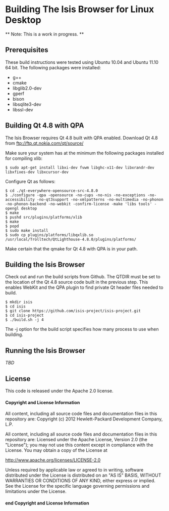 # Building The Isis Browser for Linux Desktop

** Note: This is a work in progress. **

## Prerequisites

These build instructions were tested using Ubuntu 10.04 and Ubuntu 11.10 64 bit. The following packages were installed:

- g++
- cmake
- libglib2.0-dev
- gperf
- bison
- libsqlite3-dev
- libssl-dev

## Building Qt 4.8 with QPA

The Isis Browser requires Qt 4.8 built with QPA enabled.  Download Qt 4.8 from ftp://ftp.qt.nokia.com/qt/source/

Make sure your system has at the minimum the following packages installed for compiling xlib:

    $ sudo apt-get install libxi-dev fvwm libghc-x11-dev libxrandr-dev libxfixes-dev libxcursor-dev

Configure Qt as follows:

    $ cd ./qt-everywhere-opensource-src-4.8.0
    $ ./configure -qpa -opensource -no-cups -no-nis -no-exceptions -no-accessibility -no-qt3support -no-xmlpatterns -no-multimedia -no-phonon -no-phonon-backend -no-webkit -confirm-license -make 'libs tools' -opengl desktop
    $ make
    $ pushd src/plugins/platforms/xlib
    $ make
    $ popd
    $ sudo make install
    $ sudo cp plugins/platforms/libqxlib.so /usr/local/Trolltech/QtLighthouse-4.8.0/plugins/platforms/

Make certain that the qmake for Qt 4.8 with QPA is in your path.

## Building the Isis Browser

Check out and run the build scripts from Github. The QTDIR must be set to the location of the Qt 4.8 source code built in the previous step. This enables WebKit  and the QPA plugin to find private Qt header files needed to build.

    $ mkdir isis
    $ cd isis
    $ git clone https://github.com/isis-project/isis-project.git
    $ cd isis-project
    $ ./build.sh -j 4

The -j option for the build script specifies how many process to use when building.

## Running the Isis Browser

_TBD_

License
-------
This code is released under the Apache 2.0 license.

#### Copyright and License Information

All content, including all source code files and documentation files in this repository are:
Copyright (c) 2012 Hewlett-Packard Development Company, L.P.

All content, including all source code files and documentation files in this repository are:
Licensed under the Apache License, Version 2.0 (the "License");
you may not use this content except in compliance with the License.
You may obtain a copy of the License at

http://www.apache.org/licenses/LICENSE-2.0

Unless required by applicable law or agreed to in writing, software
distributed under the License is distributed on an "AS IS" BASIS,
WITHOUT WARRANTIES OR CONDITIONS OF ANY KIND, either express or implied.
See the License for the specific language governing permissions and
limitations under the License.

#### end Copyright and License Information
